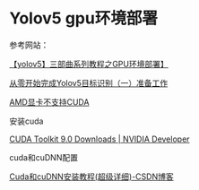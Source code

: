 # Yolov5 gpu环境部署

参考网站：

[【yolov5】三部曲系列教程之GPU环境部署】](https://www.bilibili.com/video/BV1QA411Q7SZ?vd_source=f44e41a06e8bce0da073fdc2f3efc989)

[从零开始完成Yolov5目标识别（一）准备工作](https://blog.csdn.net/WZT725/article/details/123398828)

[AMD显卡不支持CUDA](https://wenku.csdn.net/answer/uez5nn9txn)

安装cuda

[CUDA Toolkit 9.0 Downloads | NVIDIA Developer](https://developer.nvidia.com/cuda-90-download-archive)

cuda和cuDNN配置

[Cuda和cuDNN安装教程(超级详细)-CSDN博客](https://blog.csdn.net/jhsignal/article/details/111401628)
